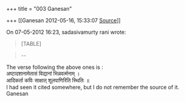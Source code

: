 +++
title = "003 Ganesan"

+++
[[Ganesan	2012-05-16, 15:33:07 [Source](https://groups.google.com/g/bvparishat/c/w5UF7PJ6VhQ)]]



On 07-05-2012 16:23, sadasivamurty rani wrote:

> [TABLE]

> --  

The verse following the above ones is :  
 अष्टादशानामेतासं विद्यानां भिन्नवर्त्मनाम् ।  
 आदिकर्ता कविः साक्षात् शूलपाणिरिति स्थितिः ॥  
I had seen it cited somewhere, but I do not remember the source of it.  
Ganesan  

``` -- 
```

